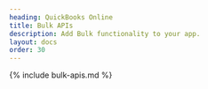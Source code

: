 ```yaml
---
heading: QuickBooks Online
title: Bulk APIs
description: Add Bulk functionality to your app.
layout: docs
order: 30
---
```


{% include bulk-apis.md %}

